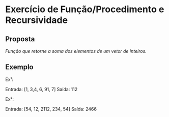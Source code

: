 # Exercício de Função/Procedimento e Recursividade

## Proposta
*Função que retorne a soma dos elementos de um vetor de inteiros.*

## Exemplo
<p>Ex¹:</p>
Entrada: [1, 3,4, 6, 91, 7]
Saída: 112

<p>Ex²:</p>
Entrada: [54, 12, 2112, 234, 54]
Saída: 2466